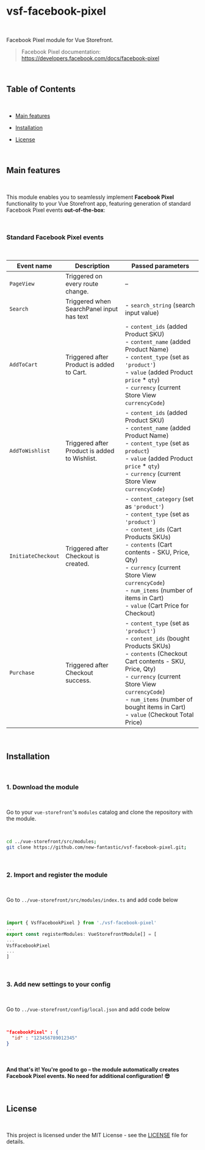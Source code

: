 # vsf-facebook-pixel

<br>

Facebook Pixel module for Vue Storefront.

> Facebook Pixel documentation: https://developers.facebook.com/docs/facebook-pixel

<br/>

## Table of Contents

<br/>

- [Main features](#main-features) 
- [Installation](#installation)
- [License](#license)

  <br/>  

## Main features

<br/>

This module enables you to seamlessly implement **Facebook Pixel** functionality to your Vue Storefront app, featuring generation of standard Facebook Pixel events **out-of-the-box**:

<br/>

### Standard Facebook Pixel events

<br/>

| Event name         | Description                                   | Passed parameters                                                                                                                                                                                                                                                                                                                     |
| ------------------ | --------------------------------------------- | ------------------------------------------------------------------------------------------------------------------------------------------------------------------------------------------------------------------------------------------------------------------------------------------------------------------------------------- |
| `PageView`         | Triggered on every route change.              | –                                                                                                                                                                                                                                                                                                                                     | `ViewContent`      | Triggered on entering Product route.          | - `content_ids` (viewed Product SKU)<br/>  - `content_name` (viewed Product Name) <br/>  - `content_type` (set as `'product'`)<br/>  - `currency` (current Store View `currencyCode`)<br/>  - `value` (viewed Product Price)                                                                                                          |
| `Search`           | Triggered when SearchPanel input has text     | - `search_string` (search input value)                                                                                                                                                                                                                                                                                                |
| `AddToCart`        | Triggered after Product is added to Cart.     | - `content_ids` (added Product SKU)<br/>  - `content_name` (added Product Name)    <br/>  - `content_type` (set as `'product'`)<br/>  - `value` (added Product `price` * `qty`)    <br/>  - `currency` (current Store View `currencyCode`)                                                                                            |
| `AddToWishlist`    | Triggered after Product is added to Wishlist. | - `content_ids` (added Product SKU)<br/>  - `content_name` (added Product Name)    <br/>  - `content_type` (set as `product`)<br/>  - `value` (added Product `price` * `qty`)    <br/>  - `currency` (current Store View `currencyCode`)                                                                                              |
| `InitiateCheckout` | Triggered after Checkout is created.          | - `content_category` (set as `'product'`)<br/>  - `content_type` (set as `'product'`)<br/>  - `content_ids` (Cart Products SKUs)<br/>  - `contents` (Cart contents - SKU, Price, Qty) <br/>  - `currency` (current Store View `currencyCode`)<br/>  - `num_items` (number of items in Cart)<br/>  - `value` (Cart Price for Checkout) |
| `Purchase`         | Triggered after Checkout success.             | - `content_type` (set as `'product'`)<br/>  - `content_ids` (bought Products SKUs)<br/>  - `contents` (Checkout Cart contents - SKU, Price, Qty)<br/>  - `currency` (current Store View `currencyCode`)<br/>  - `num_items` (number of bought items in Cart)<br/>  - `value` (Checkout Total Price)                                   |

<br/>

## Installation

<br/>

### 1. Download the module

<br/>

Go to your `vue-storefront`'s `modules` catalog and clone the repository with the module.

<br/>

```bash
cd ../vue-storefront/src/modules;
git clone https://github.com/new-fantastic/vsf-facebook-pixel.git;
```

<br/>

### 2. Import and register the module

<br/>

Go to `../vue-storefront/src/modules/index.ts` and add code below

<br/>

```js
import { VsfFacebookPixel } from './vsf-facebook-pixel'
...
export const registerModules: VueStorefrontModule[] = [
...
VsfFacebookPixel
...
]
```

<br/>  

### 3. Add new settings to your config

<br/>

Go to `../vue-storefront/config/local.json` and add code below

<br/>

```json
"facebookPixel" : {
  "id" : "123456789012345"
}
```

<br/>

#### And that's it! You're good to go – the module automatically creates Facebook Pixel events. No need for additional configuration! :sunglasses:

<br/>

## License

<br/>

This project is licensed under the MIT License - see the [LICENSE](LICENSE) file for details.
